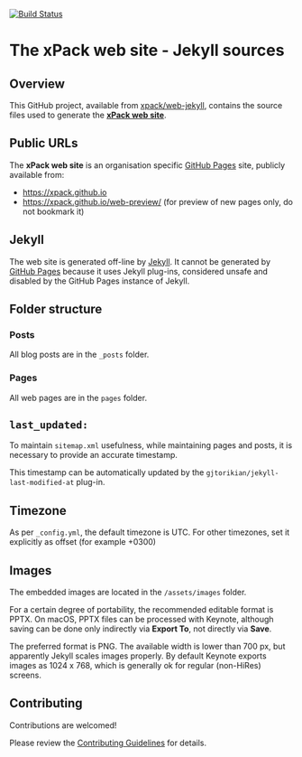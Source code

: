[![Build Status](https://travis-ci.com/xpack/web-jekyll.svg)](https://travis-ci.org/xpack/web-jekyll)

# The xPack web site - Jekyll sources

## Overview

This GitHub project, available from
[xpack/web-jekyll](https://github.com/xpack/web-jekyll), contains
the source files used to generate the
**[xPack web site](http://xpack.github.io)**.

## Public URLs

The **xPack web site** is an organisation specific
[GitHub Pages](https://pages.github.com) site, publicly available from:

- https://xpack.github.io
- https://xpack.github.io/web-preview/ (for preview of
new pages only, do not bookmark it)

## Jekyll

The web site is generated off-line by [Jekyll](http://jekyllrb.com).
It cannot be generated by [GitHub Pages](https://pages.github.com)
because it uses Jekyll plug-ins, considered unsafe and disabled by
the GitHub Pages instance of Jekyll.

## Folder structure

### Posts

All blog posts are in the `_posts` folder.

### Pages

All web pages are in the `pages` folder.

## `last_updated:`

To maintain `sitemap.xml` usefulness, while maintaining pages and posts, it
is necessary to provide an accurate timestamp.

This timestamp can be automatically updated by the `gjtorikian/jekyll-last-modified-at` plug-in.

## Timezone

As per `_config.yml`, the default timezone is UTC. For other timezones,
set it explicitly as offset (for example +0300)

## Images

The embedded images are located in the `/assets/images` folder.

For a certain degree of portability, the recommended editable format is
PPTX. On macOS, PPTX files can be processed with Keynote, although
saving can be done only indirectly via **Export To**, not directly via **Save**.

The preferred format is PNG. The available width is lower than 700 px,
but apparently Jekyll scales images properly. By default Keynote exports
images as 1024 x 768, which is generally ok for regular (non-HiRes) screens.

## Contributing

Contributions are welcomed!

Please review the [Contributing Guidelines](CONTRIBUTING.md) for details.
